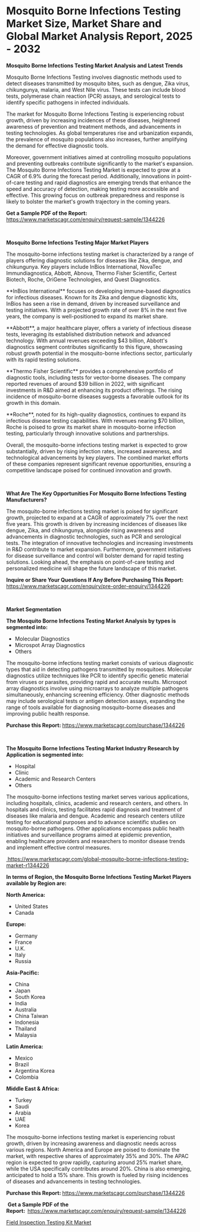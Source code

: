 <p><h1>Mosquito Borne Infections Testing Market Size, Market Share and Global Market Analysis Report, 2025 - 2032</h1></p><p><strong>Mosquito Borne Infections Testing Market Analysis and Latest Trends</strong></p>
<p><p>Mosquito Borne Infections Testing involves diagnostic methods used to detect diseases transmitted by mosquito bites, such as dengue, Zika virus, chikungunya, malaria, and West Nile virus. These tests can include blood tests, polymerase chain reaction (PCR) assays, and serological tests to identify specific pathogens in infected individuals. </p><p>The market for Mosquito Borne Infections Testing is experiencing robust growth, driven by increasing incidences of these diseases, heightened awareness of prevention and treatment methods, and advancements in testing technologies. As global temperatures rise and urbanization expands, the prevalence of mosquito populations also increases, further amplifying the demand for effective diagnostic tools. </p><p>Moreover, government initiatives aimed at controlling mosquito populations and preventing outbreaks contribute significantly to the market's expansion. The Mosquito Borne Infections Testing Market is expected to grow at a CAGR of 6.9% during the forecast period. Additionally, innovations in point-of-care testing and rapid diagnostics are emerging trends that enhance the speed and accuracy of detection, making testing more accessible and effective. This growing focus on outbreak preparedness and response is likely to bolster the market's growth trajectory in the coming years.</p></p>
<p><strong>Get a Sample PDF of the Report:&nbsp;</strong> <a href="https://www.marketscagr.com/enquiry/request-sample/1344226?utm_campaign=2097&utm_medium=2&utm_source=Github&utm_content=ia&utm_term=24032025&utm_id=mosquito-borne-infections-testing">https://www.marketscagr.com/enquiry/request-sample/1344226</a></p>
<p>&nbsp;</p>
<p><strong>Mosquito Borne Infections Testing Major Market Players</strong></p>
<p><p>The mosquito-borne infections testing market is characterized by a range of players offering diagnostic solutions for diseases like Zika, dengue, and chikungunya. Key players include InBios International, NovaTec Immundiagnostica, Abbott, Abnova, Thermo Fisher Scientific, Certest Biotech, Roche, OriGene Technologies, and Quest Diagnostics.</p><p>**InBios International** focuses on developing immune-based diagnostics for infectious diseases. Known for its Zika and dengue diagnostic kits, InBios has seen a rise in demand, driven by increased surveillance and testing initiatives. With a projected growth rate of over 8% in the next five years, the company is well-positioned to expand its market share.</p><p>**Abbott**, a major healthcare player, offers a variety of infectious disease tests, leveraging its established distribution network and advanced technology. With annual revenues exceeding $43 billion, Abbott's diagnostics segment contributes significantly to this figure, showcasing robust growth potential in the mosquito-borne infections sector, particularly with its rapid testing solutions.</p><p>**Thermo Fisher Scientific** provides a comprehensive portfolio of diagnostic tools, including tests for vector-borne diseases. The company reported revenues of around $39 billion in 2022, with significant investments in R&D aimed at enhancing its product offerings. The rising incidence of mosquito-borne diseases suggests a favorable outlook for its growth in this domain.</p><p>**Roche**, noted for its high-quality diagnostics, continues to expand its infectious disease testing capabilities. With revenues nearing $70 billion, Roche is poised to grow its market share in mosquito-borne infection testing, particularly through innovative solutions and partnerships.</p><p>Overall, the mosquito-borne infections testing market is expected to grow substantially, driven by rising infection rates, increased awareness, and technological advancements by key players. The combined market efforts of these companies represent significant revenue opportunities, ensuring a competitive landscape poised for continued innovation and growth.</p></p>
<p>&nbsp;</p>
<p><strong>What Are The Key Opportunities For Mosquito Borne Infections Testing Manufacturers?</strong></p>
<p><p>The mosquito-borne infections testing market is poised for significant growth, projected to expand at a CAGR of approximately 7% over the next five years. This growth is driven by increasing incidences of diseases like dengue, Zika, and chikungunya, alongside rising awareness and advancements in diagnostic technologies, such as PCR and serological tests. The integration of innovative technologies and increasing investments in R&D contribute to market expansion. Furthermore, government initiatives for disease surveillance and control will bolster demand for rapid testing solutions. Looking ahead, the emphasis on point-of-care testing and personalized medicine will shape the future landscape of this market.</p></p>
<p><strong>Inquire or Share Your Questions If Any Before Purchasing This Report:</strong> <a href="https://www.marketscagr.com/enquiry/pre-order-enquiry/1344226?utm_campaign=2097&utm_medium=2&utm_source=Github&utm_content=ia&utm_term=24032025&utm_id=mosquito-borne-infections-testing">https://www.marketscagr.com/enquiry/pre-order-enquiry/1344226</a></p>
<p>&nbsp;</p>
<p><strong>Market Segmentation</strong></p>
<p><strong>The Mosquito Borne Infections Testing Market Analysis by types is segmented into:</strong></p>
<p><ul><li>Molecular Diagnostics</li><li>Microspot Array Diagnostics</li><li>Others</li></ul></p>
<p><p>The mosquito-borne infections testing market consists of various diagnostic types that aid in detecting pathogens transmitted by mosquitoes. Molecular diagnostics utilize techniques like PCR to identify specific genetic material from viruses or parasites, providing rapid and accurate results. Microspot array diagnostics involve using microarrays to analyze multiple pathogens simultaneously, enhancing screening efficiency. Other diagnostic methods may include serological tests or antigen detection assays, expanding the range of tools available for diagnosing mosquito-borne diseases and improving public health response.</p></p>
<p><strong>Purchase this Report:&nbsp;</strong><a href="https://www.marketscagr.com/purchase/1344226?utm_campaign=2097&utm_medium=2&utm_source=Github&utm_content=ia&utm_term=24032025&utm_id=mosquito-borne-infections-testing">https://www.marketscagr.com/purchase/1344226</a></p>
<p>&nbsp;</p>
<p><strong>The Mosquito Borne Infections Testing Market Industry Research by Application is segmented into:</strong></p>
<p><ul><li>Hospital</li><li>Clinic</li><li>Academic and Research Centers</li><li>Others</li></ul></p>
<p><p>The mosquito-borne infections testing market serves various applications, including hospitals, clinics, academic and research centers, and others. In hospitals and clinics, testing facilitates rapid diagnosis and treatment of diseases like malaria and dengue. Academic and research centers utilize testing for educational purposes and to advance scientific studies on mosquito-borne pathogens. Other applications encompass public health initiatives and surveillance programs aimed at epidemic prevention, enabling healthcare providers and researchers to monitor disease trends and implement effective control measures.</p></p>
<p><a href="https://www.marketscagr.com/global-mosquito-borne-infections-testing-market-r1344226?utm_campaign=2097&utm_medium=2&utm_source=Github&utm_content=ia&utm_term=24032025&utm_id=mosquito-borne-infections-testing">&nbsp;https://www.marketscagr.com/global-mosquito-borne-infections-testing-market-r1344226</a></p>
<p><strong>In terms of Region, the Mosquito Borne Infections Testing Market Players available by Region are:</strong></p>
<p>
    <p> <strong> North America: </strong>
        <ul>
            <li>United States</li>
            <li>Canada</li>
        </ul>
        </p> 
    <p> <strong> Europe: </strong>
        <ul>
            <li>Germany</li>
            <li>France</li>
            <li>U.K.</li>
            <li>Italy</li>
            <li>Russia</li>
        </ul>
        </p> 
    <p> <strong> Asia-Pacific: </strong>
        <ul>
            <li>China</li>
            <li>Japan</li>
            <li>South Korea</li>
            <li>India</li>
            <li>Australia</li>
            <li>China Taiwan</li>
            <li>Indonesia</li>
            <li>Thailand</li>
            <li>Malaysia</li>
        </ul>
        </p> 
    <p> <strong> Latin America: </strong>
        <ul>
            <li>Mexico</li>
            <li>Brazil</li>
            <li>Argentina Korea</li>
            <li>Colombia</li>
        </ul>
        </p> 
    <p> <strong> Middle East & Africa: </strong>
        <ul>
            <li>Turkey</li>
            <li>Saudi</li>
            <li>Arabia</li>
            <li>UAE</li>
            <li>Korea</li>
        </ul>
    </p>
    </p>
<p><p>The mosquito-borne infections testing market is experiencing robust growth, driven by increasing awareness and diagnostic needs across various regions. North America and Europe are poised to dominate the market, with respective shares of approximately 35% and 30%. The APAC region is expected to grow rapidly, capturing around 25% market share, while the USA specifically contributes around 20%. China is also emerging, anticipated to hold a 15% share. This growth is fueled by rising incidences of diseases and advancements in testing technologies.</p></p>
<p><strong>Purchase this Report: </strong><a href="https://www.marketscagr.com/purchase/1344226?utm_campaign=2097&utm_medium=2&utm_source=Github&utm_content=ia&utm_term=24032025&utm_id=mosquito-borne-infections-testing">https://www.marketscagr.com/purchase/1344226</a></p>
<p>&nbsp;<strong>Get a Sample PDF of the Report:&nbsp;&nbsp;</strong><a href="https://www.marketscagr.com/enquiry/request-sample/1344226?utm_campaign=2097&utm_medium=2&utm_source=Github&utm_content=ia&utm_term=24032025&utm_id=mosquito-borne-infections-testing">https://www.marketscagr.com/enquiry/request-sample/1344226</a></p>
<p><strong></strong></p>
<p><p><a href="https://github.com/FlorianWolf90/Market-Research-Report-List-1/blob/main/field-inspection-testing-kit-market.md?utm_campaign=2097&utm_medium=2&utm_source=Github&utm_content=ia&utm_term=24032025&utm_id=mosquito-borne-infections-testing">Field Inspection Testing Kit Market</a></p></p>